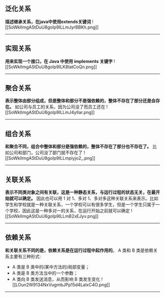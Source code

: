 ## 泛化关系
**描述继承关系，在java中使用extends关键词**
![[SoWkIImgAStDuU8goIp9ILLmJyrBBKh.png]]
****
## 实现关系
**用来实现一个接口，在 Java 中使用 implements 关键字**
![[SoWkIImgAStDuU8goIp9ILK8IatCoQn.png]]
****
## 聚合关系

**表示整体由部分组成，但是整体和部分不是强依赖的，整体不存在了部分还是会存在。** 如公司与员工的关系，因为公司没了而员工还在
![[SoWkIImgAStDuU8goIp9ILLmJ4ylIar.png]]
****
## 组合关系
**和聚合不同，组合中整体和部分是强依赖的，整体不存在了部分也不存在了。** 比如公司和部门，公司没了部门就不存在了
![[SoWkIImgAStDuU8goIp9ILLmpiyjo2_.png]]
****
## 关联关系
**表示不同类对象之间有关联，这是一种静态关系，与运行过程的状态无关，在最开始就可以确定。** 因此也可以用 1 对 1、多对 1、多对多这种关联关系来表示。比如学生和学校就是一种关联关系，一个学校可以有很多学生，但是一个学生只属于一个学校，因此这是一种多对一的关系，在运行开始之前就可以确定
![[SoWkIImgAStDuU8goIp9ILLmB2xEJyv.png]]
****
## 依赖关系
**和关联关系不同的是，依赖关系是在运行过程中起作用的**。
A 类和 B 类是依赖关系主要有三种形式:
-   A 类是 B 类中的(某中方法的)局部变量；
-   A 类是 B 类方法当中的一个参数；
-   A 类向 B 类发送消息，从而影响 B 类发生变化
![[LOun2W9134NxVugmbJPp15d4LalxC4O.png]]
****



